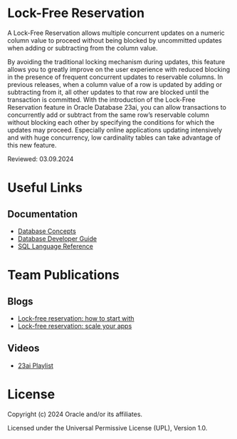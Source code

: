 # Lock-Free Reservation

A Lock-Free Reservation allows multiple concurrent updates on a numeric column value to proceed without being blocked by uncommitted updates when adding or subtracting from the column value.

By avoiding the traditional locking mechanism during updates, this feature allows you to greatly improve on the user experience with reduced blocking in the presence of frequent concurrent updates to reservable columns. In previous releases, when a column value of a row is updated by adding or subtracting from it, all other updates to that row are blocked until the transaction is committed. With the introduction of the Lock-Free Reservation feature in Oracle Database 23ai, you can allow transactions 
to concurrently add or subtract from the same row’s reservable column without blocking each other by specifying the conditions for which the updates may proceed.
Especially online applications updating intensively and with huge concurrency, low cardinality tables can take advantage of this new feature.

Reviewed: 03.09.2024

# Useful Links

## Documentation

- [Database Concepts](https://docs.oracle.com/en/database/oracle/oracle-database/23/cncpt/tables-and-table-clusters.html#GUID-7C6A8E8A-F634-4D0D-877A-F948D6101066)
- [Database Developer Guide](https://docs.oracle.com/en/database/oracle/oracle-database/23/adfns/using-lock-free-reservation.html#GUID-60D87F8F-AD9B-40A6-BB3C-193FFF0E60BB)
- [SQL Language Reference](https://docs.oracle.com/en/database/oracle/oracle-database/23/sqlrf/CREATE-TABLE.html#GUID-F9CE0CC3-13AE-4744-A43C-EAC7A71AAAB6)


# Team Publications

## Blogs
- [Lock-free reservation: how to start with](https://blogs.oracle.com/coretec/post/lock-free-reservation-in-23c)
- [Lock-free reservation: scale your apps](https://blogs.oracle.com/coretec/post/lockfree-reservation-in-23c-scale-your-apps)

## Videos
- [23ai Playlist](https://www.youtube.com/playlist?list=PLHA__TOeNI7MNBND0JWQUqTYOQ1up-VHX)

# License

Copyright (c) 2024 Oracle and/or its affiliates.

Licensed under the Universal Permissive License (UPL), Version 1.0.

